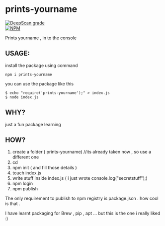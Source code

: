 # prints-yourname

[![DeepScan grade](https://deepscan.io/api/teams/11055/projects/13974/branches/249132/badge/grade.svg)](https://deepscan.io/dashboard#view=project&tid=11055&pid=13974&bid=249132)<br/>
[![NPM](https://nodei.co/npm/prints-yourname.png)](https://npmjs.org/package/prints-yourname)

Prints yourname , in to the console 

## USAGE:

install the package using command 

```
npm i prints-yourname
```


you can use the package like this
```
$ echo "require('prints-yourname');" > index.js
$ node index.js
```

## WHY?

just a fun package learning 


## HOW?

1. create a folder ( prints-yourname) //its already taken now , so use a different one 
2. cd <folder>
3. npm init ( and fill those details )
4. touch index.js 
5. write stuff inside index.js ( i just wrote console.log("secretstuff");)
6. npm login 
7. npm publish 

The only requirement to publish to npm registry is  package.json . how cool is that . 

I have learnt packaging for Brew , pip , apt ... but this is the one i really liked :) 




